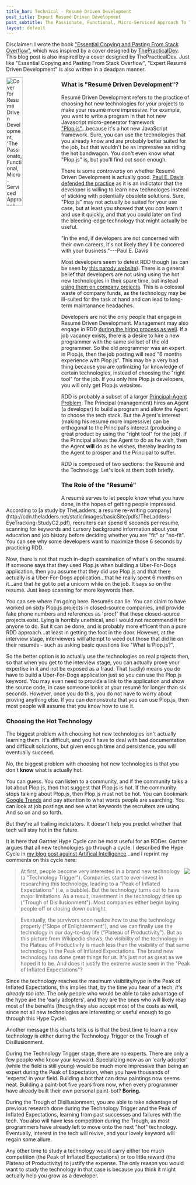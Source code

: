 ```yaml
---
title_bar: Technical - Resumé Driven Development
post_title: Expert Resumé Driven Development
post_subtitle: The Passionate, Functional, Micro-Serviced Approach To The Job Hunt
layout: default
---
```

Disclaimer: I wrote the book ["Essential Copying and Pasting From Stack Overflow"](https://tra38.gitbooks.io/essential-copying-and-pasting-from-stack-overflow/content/), which was inspired by a cover designed by [ThePracticalDev](https://twitter.com/thepracticaldev?lang=en). This blog post is also inspired by a cover designed by ThePracticalDev. Just like "Essential Copying and Pasting From Stack Overflow", "Expert Resumé Driven Development" is also written in a deadpan manner.

<img style="float: left; height: 30%; width: 30%" src="http://i.imgur.com/DQcks8u.jpg" alt="Cover for Resumé Driven Development, 'The Passionate, Functional, Micro-Serviced Approach">

<h3>What is "Resumé Driven Development"?</h3>

Resumé Driven Development refers to the practice of choosing hot new technologies for your projects to make your resumé more impressive. For example, you want to write a program in that hot new Javascript micro-generator framework ["Plop.js"](https://github.com/amwmedia/plop)...because it's a hot new JavaScript framework. Sure, you can use the technologies that you already know and are probably better suited for the job, but that wouldn't be as impressive as riding the hot bandwagon. You don't even know what "Plop.js" is, but you'll find out soon enough.

There is some controversy on whether Resumé Driven Development is actually good. [Paul E. Davis defended the practice](http://willcode4beer.com/opinion.jsp?set=in_favor_of_rdd) as it is an indictator that the developer is willing to learn new technologes instead of sticking with potentially obsolete solutions. Sure, "Plop.js" may not actually be suited for your use case, but at least you showed that you *can* learn it and use it quickly, and that you could later on find the bleeding-edge technology that might actually be useful.

"In the end, if developers are not concerned with their own careers, it's not likely they'll be concered with your business."---Paul E. Davis

Most developers seem to detest RDD though (as can be seen by [this parody website](http://rdd.io)). There is a general belief that developers are not using using the hot new technologies in their spare time, but instead [using them on company projects](http://www.healthcareguy.com/2007/01/19/resume-driven-development-rdd/). This is a colossal waste of company funds, as the technology may be ill-suited for the task at hand and can lead to long-term maintanance headaches.

Developers are not the only people that engage in Resumé Driven Development. Management may also engage in RDD [during the hiring process as well](http://radar.oreilly.com/2014/10/resume-driven-development.html). If a job vacancy exists, there is a desire to hire a new programmer with the same skillset of the old programmer. So the old programmer was an expert in Plop.js, then the job posting will read "6 months  experience with Plop.js". This may be a very bad thing because you are optimizing for knowledge of certain technologies, instead of choosing the "right tool" for the job. If you only hire Plop.js developers, you will only get Plop.js websites.

RDD is probably a subset of a larger [Principal-Agent Problem](https://en.wikipedia.org/wiki/Principal–agent_problem). The Principal (management) hires an Agent (a developer) to build a program and allow the Agent to choose the tech stack. But the Agent's interest (making his resumé more impressive) can be orthogonal to the Principal's interest (producing a great product by using the "right tool" for the job). If the Principal allows the Agent to do as he wish, then the Agent **will** do as he wishes, thereby leading to the Agent to prosper and the Principal to suffer.

RDD is composed of two sections: the Resumé and the Technology. Let's look at them both briefly.

<h3>The Role of the "Resumé"</h3>
A resumé serves to let people know what you have done, in the hopes of getting people impressed. According to [a study by TheLadders, a resume re-writing company](http://cdn.theladders.net/static/images/basicSite/pdfs/TheLadders-EyeTracking-StudyC2.pdf), recruiters can spend 6 seconds per  resumé, scanning for keywords and cursory background information about your education and job history before deciding whether you are "fit" or "no-fit". You can see why some developers want to maximize those 6 seconds by practicing RDD.

Now, there is not that much in-depth examination of what's on the resumé. If someone says that they used Plop.js when building a Uber-For-Dogs application, then you assume that they did use Plop.js and that there actually is a Uber-For-Dogs application...that he really spent 6 months on it...and that he got to pet a unicorn while on the job. It says so on the resumé. Just keep scanning for more keywords then.

You can see where I'm going here. Resumés can lie. You can claim to have worked on sixty Plop.js projects in closed-source companies, and provide fake phone numbers and references as 'proof' that these closed-source projects exist. Lying is horribly unethical, and I would not recommend it for anyone to do. But it can be done, and is probably more efficent than a pure RDD approach...at least in getting the foot in the door. However, at the interview stage, interviewers will attempt to weed out those that did lie on their resumés - such as asking basic questions like "What is Plop.js?".

So the better option is to actually use the technologies on real projects then, so that when you get to the interview stage, you can actually prove your expertise in it and not be exposed as a fraud. That (sadly) means you do have to build a Uber-For-Dogs application just so you can use the Plop.js keyword. You may even need to provide a link to the application and show the source code, in case someone looks at your resumé for longer than six seconds. However, once you do this, you do not have to worry about proving anything else. If you can demonstrate that you can use Plop.js, then most people will assume that you know how to use it.

<h3>Choosing the Hot Technology</h3>

The biggest problem with choosing hot new technologies isn't actually learning them. It's difficult, and you'll have to deal with bad documentation and difficult solutions, but given enough time and persistence, you will eventually succeed.

No, the biggest problem with choosing hot new technologies is that you don't **know** what is actually hot.

You can guess. You can listen to a community, and if the community talks a lot about Plop.js, then that suggest that Plop.js is hot. If the community stops talking about Plop.js, then Plop.js must not be hot. You can bookmark [Google Trends](https://www.google.com/trends/) and pay attention to what words people are searching. You can look at job postings and see what keywords the recruiters are using. And so on and so forth.

But they're all trailing indictators. It doesn't help you predict whether that tech will stay hot in the future.

It is here that Gartner Hype Cycle can be most useful for an RDDer. Gartner argues that all new technologies go through a cycle. I described the Hype Cycle in [my blog post against Artifical Intelligence](http://tra38.github.io/blog/ai3.html)...and I reprint my comments on this cycle here:

<img style="float: right;" src="https://upload.wikimedia.org/wikipedia/commons/thumb/9/94/Gartner_Hype_Cycle.svg/559px-Gartner_Hype_Cycle.svg.png" >

>At first, people become very interested in a brand new technology (a "Technology Trigger"). Companies start to over-invest in researching this technology, leading to a "Peak of Inflated Expectations" (i.e, a bubble). But the technology turns out to have major limitations. As a result, investment in the technology dries up ("Trough of Disillusionment"). Most companies either begin laying people off or closing down outright.

>Eventually, the survivors soon realize how to use the technology properly ("Slope of Enlightenment"), and we can finally use the technology in our day-to-day life ("Plateau of Productivity"). But as this picture from Wikipedia shows, the visibility of the technology in the Plateau of Productivity is much less than the visibility of that same technology in the Peak of Inflated Expectations. The brand new technology has done great things for us. It's just not as great as we hoped it to be. And does it justify the extreme waste seen in the "Peak of Inflated Expectations"?

Since the technology reaches the maximum visibility/hype in the Peak of Inflated Expectations, this implies that, by the time you hear of a tech, *it's already too late*. The only people who would be able to take advantage of the hype are the 'early adopters', and they are the ones who will likely reap most of the benefits (though they also accept most of the costs as well, since not all new technologies are interesting or useful enough to go through this Hype Cycle).

Another message this charts tells us is that the best time to learn a new technology is either during the Technology Trigger or the Trough of Disillusionment.

During the Technology Trigger stage, there are no experts. There are only a few people who know your keyword. Specializing now as an 'early adopter' (while the field is still young) would be much more impressive than being an expert during the Peak of Expectation, when you have thousands of 'experts' in your field. Building a bot that can draw paintings now seems neat. Building a paint-bot five years from now, when every programmer have already built their own personal paint-bot? **Boring.**

During the Trough of Disillusionment, you are able to take advantage of previous research done during the Technology Trigger and the Peak of Inflated Expectations, learning from past successes and failures with the tech. You also will have less competition during the Trough, as most programmers have already left to move onto the next "hot" technology. Eventually, interest in the tech will revive, and your lovely keyword will regain some allure.

Any other time to study a technology would carry either too much competition (the Peak of Inflated Expectations) or too little reward (the Plateau of Productivity) to justify the expense. The only reason you would want to study the technology in that case is because you think it might actually help you grow as a developer.

<!-- Now, if you are not dealing with recruiters but instead cold-calling or networking with companies directly, then it is possible that a company will probably do more in-depth research on you before deciding "fit"/"no-fit". This may seem good (more than 6 seconds' attention) but it also means that your resumé itself might play a lesser role in the deciding process (lessening the need for RDD). Instead, your Side Projects and GitHub Open Source contributions might play a larger role (though you can also highlight that on your resumé). -->